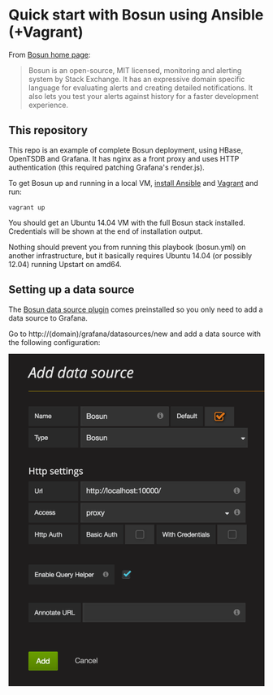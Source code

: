 # Quick start with Bosun using Ansible (+Vagrant)

From [Bosun home page](http://bosun.org/):

> Bosun is an open-source, MIT licensed, monitoring and alerting system by Stack Exchange. It has an expressive domain specific language for evaluating alerts and creating detailed notifications. It also lets you test your alerts against history for a faster development experience.

## This repository

This repo is an example of complete Bosun deployment, using HBase, OpenTSDB and Grafana. It has nginx as a front proxy and uses HTTP authentication (this required patching Grafana's render.js).

To get Bosun up and running in a local VM, [install Ansible](http://docs.ansible.com/ansible/intro_installation.html) and [Vagrant](https://www.vagrantup.com/downloads.html) and run:

    vagrant up

You should get an Ubuntu 14.04 VM with the full Bosun stack installed. Credentials will be shown at the end of installation output.

Nothing should prevent you from running this playbook (bosun.yml) on another infrastructure, but it basically requires Ubuntu 14.04 (or possibly 12.04) running Upstart on amd64.

## Setting up a data source

The [Bosun data source plugin](https://grafana.net/plugins/bosun-datasource) comes preinstalled so you only need to add a data source to Grafana.

Go to http://(domain)/grafana/datasources/new and add a data source with the following configuration:

![Bosun data source](datasource.png)